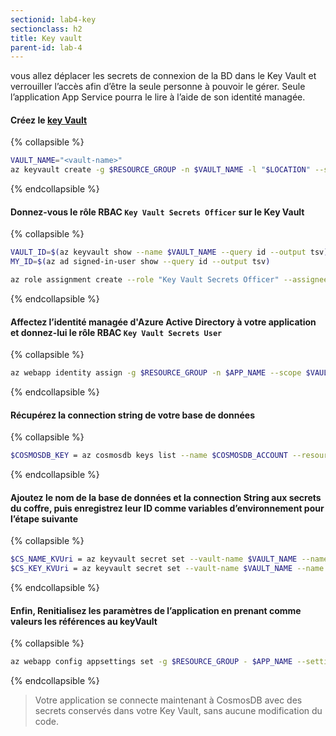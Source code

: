 ```yaml
---
sectionid: lab4-key
sectionclass: h2
title: Key vault
parent-id: lab-4
---
```



vous allez déplacer les secrets de connexion de la BD dans le Key Vault et verrouiller l’accès afin d’être la seule personne à pouvoir le gérer. Seule l’application App Service pourra le lire à l’aide de son identité managée.

#### Créez le [key Vault](https://learn.microsoft.com/en-us/azure/key-vault/general/quick-create-cli)

{% collapsible %}

```bash
VAULT_NAME="<vault-name>"
az keyvault create -g $RESOURCE_GROUP -n $VAULT_NAME -l "$LOCATION" --sku standard --enable-rbac-authorization
```

{% endcollapsible %}

#### Donnez-vous le rôle RBAC `Key Vault Secrets Officer` sur le Key Vault

{% collapsible %}

```bash
VAULT_ID=$(az keyvault show --name $VAULT_NAME --query id --output tsv)
MY_ID=$(az ad signed-in-user show --query id --output tsv)

az role assignment create --role "Key Vault Secrets Officer" --assignee-object-id $MY_ID --assignee-principal-type User --scope $VAULT_ID
```

{% endcollapsible %}

#### Affectez l’identité managée d'Azure Active Directory à votre application et donnez-lui le rôle RBAC `Key Vault Secrets User`

{% collapsible %}

```bash
az webapp identity assign -g $RESOURCE_GROUP -n $APP_NAME --scope $VAULT_ID --role  "Key Vault Secrets User"
```

{% endcollapsible %}

#### Récupérez la connection string de votre base de données

{% collapsible %}

```bash
$COSMOSDB_KEY = az cosmosdb keys list --name $COSMOSDB_ACCOUNT --resource-group $RESOURCE_GROUP --type connection-strings --query connectionStrings[0].connectionString --output tsv
```

{% endcollapsible %}

#### Ajoutez le nom de la base de données et la connection String aux secrets du coffre, puis enregistrez leur ID comme variables d’environnement pour l’étape suivante

{% collapsible %}

```bash
$CS_NAME_KVUri = az keyvault secret set --vault-name $VAULT_NAME --name cs_name --value $DATABASE_NAME --query id --output tsv
$CS_KEY_KVUri = az keyvault secret set --vault-name $VAULT_NAME --name cs_key --value $COSMOSDB_KEY --query id --output tsv
```

{% endcollapsible %}

#### Enfin, Renitialisez les paramètres de l’application en prenant comme valeurs les références  au keyVault

{% collapsible %}

```bash
az webapp config appsettings set -g $RESOURCE_GROUP - $APP_NAME --settings CS_ACCOUNT_NAME="@Microsoft.KeyVault(SecretUri=$CS_NAME_KVUri)" CS_ACCOUNT_KEY="@Microsoft.KeyVault(SecretUri=$CS_KEY_KVUri)"
```

{% endcollapsible %}

> Votre application se connecte maintenant à CosmosDB avec des secrets conservés dans votre Key Vault, sans aucune modification du code.
